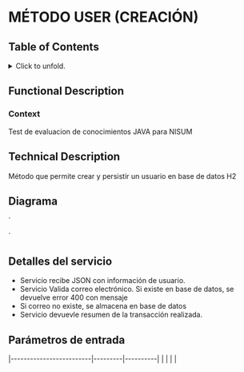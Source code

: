 #   MÉTODO USER (CREACIÓN)
## Table of Contents
<p>
<details>
<summary>Click to unfold.</summary>

[[_TOC_]]

</details>
</p>

## Functional Description
### Context
Test de evaluacion de conocimientos JAVA para NISUM

## Technical Description
Método que permite crear y persistir un usuario en base de datos H2

## Diagrama
´

´

## Detalles del servicio
- Servicio recibe JSON con información de usuario.
- Servicio Valida correo electrónico. Si existe en base de datos, se devuelve error 400 con mensaje
- Si correo no existe, se almacena en base de datos
- Servicio devuevle resumen de la transacción realizada.

## Parámetros de entrada

|-------------------------|---------|----------|
|                          |     |             |
